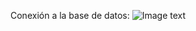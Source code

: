Conexión a la base de datos: 
![Image text](https://github.com/Cataa97/express_crud/blob/main/img/postman.png)

